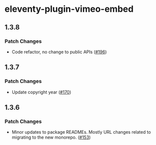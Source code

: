 # eleventy-plugin-vimeo-embed

## 1.3.8

### Patch Changes

- Code refactor, no change to public APIs ([#196](https://github.com/gfscott/eleventy-plugin-embed-everything/pull/196))

## 1.3.7

### Patch Changes

- Update copyright year ([#170](https://github.com/gfscott/eleventy-plugin-embed-everything/pull/170))

## 1.3.6

### Patch Changes

- Minor updates to package READMEs. Mostly URL changes related to migrating to the new monorepo. ([#153](https://github.com/gfscott/eleventy-plugin-embed-everything/pull/153))
